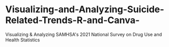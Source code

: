 # Visualizing-and-Analyzing-Suicide-Related-Trends-R-and-Canva-
Visualizing &amp; Analyzing SAMHSA's 2021 National Survey on Drug Use and Health Statistics

